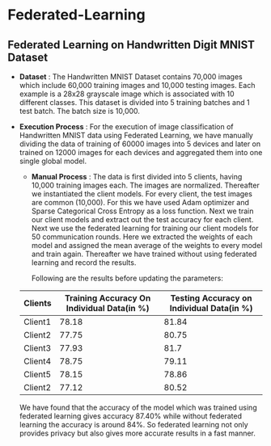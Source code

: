 # Federated-Learning #

## Federated Learning on Handwritten Digit MNIST Dataset ##

- **Dataset** : 
The Handwritten MNIST Dataset contains 70,000 images which include 60,000 training images and 10,000 testing images. Each example is a 28x28 grayscale image which is associated with 10 different classes. This dataset is divided into 5 training batches and 1 test batch. The batch size is 10,000.

- **Execution Process** : 
For the execution of image classification of Handwritten MNIST data using Federated Learning, we have manually dividing the data of training of 60000 images into 5 devices and later on trained on 12000 images for each devices and aggregated them into one single global model.

  - **Manual Process** : 
  The data is first divided into 5 clients, having 10,000 training images each. The images are normalized. Thereafter we instantiated the client models. For every client, the test images are common (10,000). For this we have used Adam optimizer and Sparse Categorical Cross Entropy as a loss function. Next we train our client models and extract out the test accuracy for each client. Next we use the federated learning for training our client models for 50 communication rounds. Here we extracted the weights of each model and assigned the mean average of the weights to every model and train again. Thereafter we have trained without using federated learning and record the results.
  
    Following are the results before updating the parameters:
  
  | Clients  | Training Accuracy On Individual Data(in %) |  Testing Accuracy on Individual Data(in %) |
  | ------------- | ------------- | ------------ |
  | Client1  | 78.18  | 81.84 |
  | Client2  | 77.75  | 80.75 |
  | Client3  | 77.93  | 81.7 |
  | Client4  | 78.75  | 79.11 |
  | Client5  | 78.15  | 78.86 |
  | Client2  | 77.12  | 80.52 |
 
  
  We have found that the accuracy of the model which was trained using federated learning gives accuracy 87.40% while without federated learning the accuracy is around 84%. So federated learning not only provides privacy but also gives more accurate results in a fast manner.




